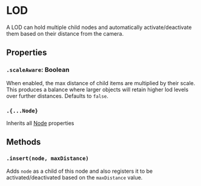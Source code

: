 # LOD

A LOD can hold multiple child nodes and automatically activate/deactivate them based on their distance from the camera.

## Properties

### `.scaleAware`: Boolean

When enabled, the max distance of child items are multiplied by their scale. This produces a balance where larger objects will retain higher lod levels over further distances. Defaults to `false`.

### `.{...Node}`

Inherits all [Node](/docs/ref/Node.md) properties

## Methods

### `.insert(node, maxDistance)`

Adds `node` as a child of this node and also registers it to be activated/deactivated based on the `maxDistance` value.


